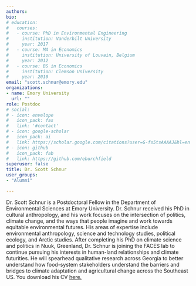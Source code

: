 ```yaml
---
authors:
bio:  
# education:
#   courses:
#   - course: PhD in Environmental Engineering
#     institution: Vanderbilt University
#     year: 2017
#   - course: MA in Economics
#     institution: University of Louvain, Belgium
#     year: 2012
#   - course: BS in Economics 
#     institution: Clemson University
#     year: 2010
email: "scott.schnur@emory.edu"
organizations:
- name: Emory University
  url: ""
role: Postdoc
# social:
# - icon: envelope
#   icon_pack: fas
#   link: '#contact'
# - icon: google-scholar
#   icon_pack: ai
#   link: https://scholar.google.com/citations?user=G-fs5tsAAAAJ&hl=en
# - icon: github
#   icon_pack: fab
#   link: https://github.com/eburchfield
superuser: false
title: Dr. Scott Schnur
user_groups:
- "Alumni"

---
```


Dr. Scott Schnur is a Postdoctoral Fellow in the Department of Environmental Sciences at Emory University. Dr. Schnur received his PhD in cultural anthropology, and his work focuses on the intersection of politics, climate change, and the ways that people imagine and work towards equitable environmental futures. His areas of expertise include environmental anthropology, science and technology studies, political ecology, and Arctic studies. After completing his PhD on climate science and politics in Nuuk, Greenland, Dr. Schnur is joining the FACES lab to continue pursuing his interests in human-land relationships and climate futurities. He will spearhead qualitative research across Georgia to better understand how food-system stakeholders understand the barriers and bridges to climate adaptation and agricultural change across the Southeast US. You download his CV [here.](Schnur_CV.pdf)  

